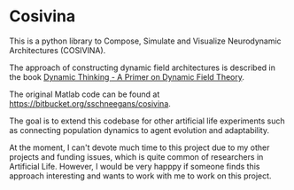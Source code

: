# Cosivina

This is a python library to Compose, Simulate and Visualize Neurodynamic Architectures (COSIVINA).

The approach of constructing dynamic field architectures is described in the book <a href="https://dynamicfieldtheory.org/book" target="_blank"> Dynamic Thinking - A Primer on Dynamic Field Theory</a>.

The original Matlab code can be found at <a href="https://bitbucket.org/sschneegans/cosivina" target="_blank">https://bitbucket.org/sschneegans/cosivina</a>.

The goal is to extend this codebase for other artificial life experiments such as connecting population dynamics to agent evolution and adaptability.

At the moment, I can't devote much time to this project due to my other projects and funding issues, which is quite common of researchers in Artificial Life.
However, I would be very happpy if someone finds this approach interesting and wants to work with me to work on this project.
